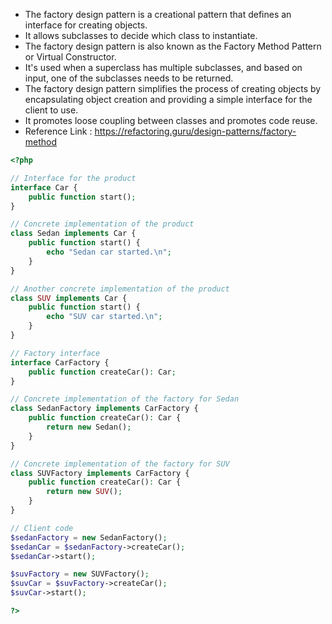 * The factory design pattern is a creational pattern that defines an interface for creating objects.
* It allows subclasses to decide which class to instantiate.
* The factory design pattern is also known as the Factory Method Pattern or Virtual Constructor.
* It's used when a superclass has multiple subclasses, and based on input, one of the subclasses needs to be returned.
* The factory design pattern simplifies the process of creating objects by encapsulating object creation and providing a simple interface for the client to use.
* It promotes loose coupling between classes and promotes code reuse.
* Reference Link : https://refactoring.guru/design-patterns/factory-method

```php
<?php

// Interface for the product
interface Car {
    public function start();
}

// Concrete implementation of the product
class Sedan implements Car {
    public function start() {
        echo "Sedan car started.\n";
    }
}

// Another concrete implementation of the product
class SUV implements Car {
    public function start() {
        echo "SUV car started.\n";
    }
}

// Factory interface
interface CarFactory {
    public function createCar(): Car;
}

// Concrete implementation of the factory for Sedan
class SedanFactory implements CarFactory {
    public function createCar(): Car {
        return new Sedan();
    }
}

// Concrete implementation of the factory for SUV
class SUVFactory implements CarFactory {
    public function createCar(): Car {
        return new SUV();
    }
}

// Client code
$sedanFactory = new SedanFactory();
$sedanCar = $sedanFactory->createCar();
$sedanCar->start();

$suvFactory = new SUVFactory();
$suvCar = $suvFactory->createCar();
$suvCar->start();

?>
```